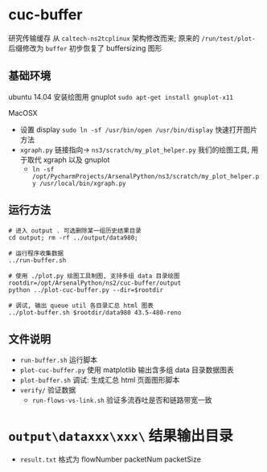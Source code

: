 # cuc-buffer 

研究传输缓存 从 `caltech-ns2tcplinux` 架构修改而来; 原来的 `/run/test/plot-` 后缀修改为 `buffer`
初步恢复了 buffersizing 图形

## 基础环境

ubuntu 14.04 安装绘图用 gnuplot `sudo apt-get install gnuplot-x11`

MacOSX
* 设置 display `sudo ln -sf /usr/bin/open /usr/bin/display` 快速打开图片方法
* `xgraph.py` 链接指向-> `ns3/scratch/my_plot_helper.py` 我们的绘图工具, 用于取代 xgraph 以及 gnuplot
  - `ln -sf /opt/PycharmProjects/ArsenalPython/ns3/scratch/my_plot_helper.py /usr/local/bin/xgraph.py `

## 运行方法

```
# 进入 output . 可选删除某一组历史结果目录
cd output; rm -rf ../output/data980;

# 运行程序收集数据
../run-buffer.sh

# 使用 ./plot.py 绘图工具制图, 支持多组 data 目录绘图
rootdir=/opt/ArsenalPython/ns2/cuc-buffer/output
python ../plot-cuc-buffer.py --dir=$rootdir

# 调试, 输出 queue util 各目录汇总 html 图表
../plot-buffer.sh $rootdir/data980 43.5-480-reno
```

## 文件说明

* `run-buffer.sh` 运行脚本 
* `plot-cuc-buffer.py` 使用 matplotlib 输出含多组 data 目录数据图表
* `plot-buffer.sh` 调试: 生成汇总 html 页面图形脚本 
* `verify/` 验证数据
  - `run-flows-vs-link.sh` 验证多流吞吐是否和链路带宽一致 
# `output\dataxxx\xxx\` 结果输出目录
  - `result.txt` 格式为 flowNumber packetNum packetSize
  
